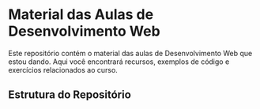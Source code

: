 # Material das Aulas de Desenvolvimento Web

Este repositório contém o material das aulas de Desenvolvimento Web que estou dando. Aqui você encontrará recursos, exemplos de código e exercícios relacionados ao curso.

## Estrutura do Repositório




